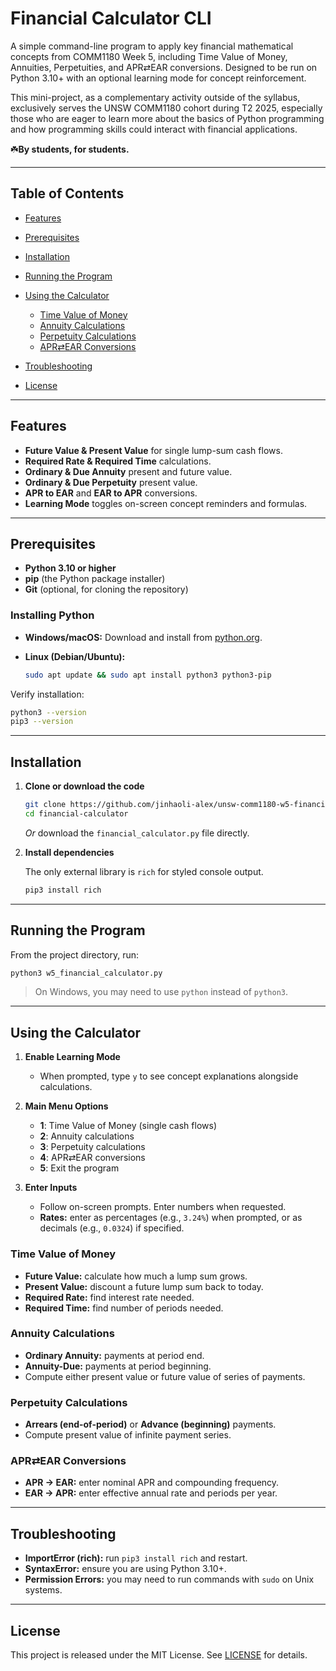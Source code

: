 # Financial Calculator CLI

A simple command-line program to apply key financial mathematical concepts from COMM1180 Week 5, including Time Value of Money, Annuities, Perpetuities, and APR⇄EAR conversions. Designed to be run on Python 3.10+ with an optional learning mode for concept reinforcement.

This mini-project, as a complementary activity outside of the syllabus, exclusively serves the UNSW COMM1180 cohort during T2 2025, especially those who are eager to learn more about the basics of Python programming and how programming skills could interact with financial applications.

☘️**By students, for students.**

---

## Table of Contents

* [Features](#features)
* [Prerequisites](#prerequisites)
* [Installation](#installation)
* [Running the Program](#running-the-program)
* [Using the Calculator](#using-the-calculator)

  * [Time Value of Money](#time-value-of-money)
  * [Annuity Calculations](#annuity-calculations)
  * [Perpetuity Calculations](#perpetuity-calculations)
  * [APR⇄EAR Conversions](#aprear-conversions)
* [Troubleshooting](#troubleshooting)
* [License](#license)

---

## Features

* **Future Value & Present Value** for single lump-sum cash flows.
* **Required Rate & Required Time** calculations.
* **Ordinary & Due Annuity** present and future value.
* **Ordinary & Due Perpetuity** present value.
* **APR to EAR** and **EAR to APR** conversions.
* **Learning Mode** toggles on-screen concept reminders and formulas.

---

## Prerequisites

* **Python 3.10 or higher**
* **pip** (the Python package installer)
* **Git** (optional, for cloning the repository)

### Installing Python

* **Windows/macOS:** Download and install from [python.org](https://www.python.org/downloads/).
* **Linux (Debian/Ubuntu):**

  ```bash
  sudo apt update && sudo apt install python3 python3-pip
  ```

Verify installation:

```bash
python3 --version
pip3 --version
```

---

## Installation

1. **Clone or download the code**

   ```bash
   git clone https://github.com/jinhaoli-alex/unsw-comm1180-w5-financial-calculator.git
   cd financial-calculator
   ```

   *Or* download the `financial_calculator.py` file directly.

2. **Install dependencies**

   The only external library is `rich` for styled console output.

   ```bash
   pip3 install rich
   ```

---

## Running the Program

From the project directory, run:

```bash
python3 w5_financial_calculator.py
```

> On Windows, you may need to use `python` instead of `python3`.

---

## Using the Calculator

1. **Enable Learning Mode**

   * When prompted, type `y` to see concept explanations alongside calculations.

2. **Main Menu Options**

   * **1**: Time Value of Money (single cash flows)
   * **2**: Annuity calculations
   * **3**: Perpetuity calculations
   * **4**: APR⇄EAR conversions
   * **5**: Exit the program

3. **Enter Inputs**

   * Follow on-screen prompts. Enter numbers when requested.
   * **Rates:** enter as percentages (e.g., `3.24%`) when prompted, or as decimals (e.g., `0.0324`) if specified.

### Time Value of Money

* **Future Value:** calculate how much a lump sum grows.
* **Present Value:** discount a future lump sum back to today.
* **Required Rate:** find interest rate needed.
* **Required Time:** find number of periods needed.

### Annuity Calculations

* **Ordinary Annuity:** payments at period end.
* **Annuity-Due:** payments at period beginning.
* Compute either present value or future value of series of payments.

### Perpetuity Calculations

* **Arrears (end-of-period)** or **Advance (beginning)** payments.
* Compute present value of infinite payment series.

### APR⇄EAR Conversions

* **APR → EAR:** enter nominal APR and compounding frequency.
* **EAR → APR:** enter effective annual rate and periods per year.

---

## Troubleshooting

* **ImportError (rich):** run `pip3 install rich` and restart.
* **SyntaxError:** ensure you are using Python 3.10+.
* **Permission Errors:** you may need to run commands with `sudo` on Unix systems.

---

## License

This project is released under the MIT License. See [LICENSE](LICENSE) for details.

